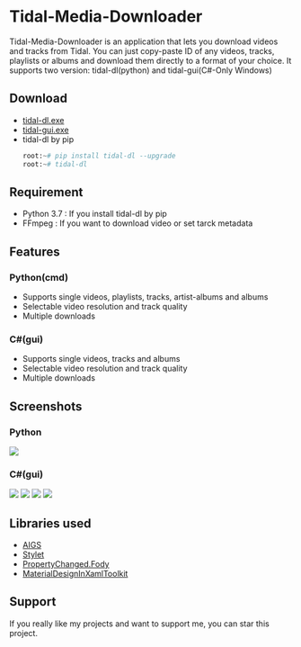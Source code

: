 # Tidal-Media-Downloader

Tidal-Media-Downloader is an application that lets you download videos and tracks from Tidal. You can just copy-paste ID of any videos, tracks, playlists or albums and download them directly to a format of your choice. It supports two version: tidal-dl(python) and tidal-gui(C#-Only Windows)   

## Download

- [tidal-dl.exe](https://github.com/yaronzz/Tidal-Media-Downloader/tree/master/TIDALDL-PY/exe)
- [tidal-gui.exe](https://github.com/yaronzz/Tidal-Media-Downloader/tree/master/TIDALDL-UI/TIDALDL-UI/bin/Release)
- tidal-dl by pip
  ``` python
  root:~# pip install tidal-dl --upgrade
  root:~# tidal-dl 
  ```

## Requirement
- Python 3.7 : If you install tidal-dl by pip
- FFmpeg : If you want to download video or set tarck metadata

## Features
### Python(cmd)
- Supports single videos, playlists, tracks, artist-albums and albums
- Selectable video resolution and track quality
- Multiple downloads
### C#(gui)
- Supports single videos, tracks and albums
- Selectable video resolution and track quality
- Multiple downloads

## Screenshots
### Python
![](https://github.com/yaronzz/Tidal-Media-Downloader/raw/master/Screenshots/tidal-dl.png)
### C#(gui)
![](https://github.com/yaronzz/Tidal-Media-Downloader/raw/master/Screenshots/tidal-gui-login.png)
![](https://github.com/yaronzz/Tidal-Media-Downloader/raw/master/Screenshots/tidal-gui-setting.png)
![](https://github.com/yaronzz/Tidal-Media-Downloader/raw/master/Screenshots/tidal-gui-info.png)
![](https://github.com/yaronzz/Tidal-Media-Downloader/raw/master/Screenshots/tidal-gui-dl.png)

## Libraries used

- [AIGS](https://github.com/yaronzz/AIGS)
- [Stylet](https://github.com/canton7/Stylet)
- [PropertyChanged.Fody](https://github.com/Fody/PropertyChanged)
- [MaterialDesignInXamlToolkit](https://github.com/ButchersBoy/MaterialDesignInXamlToolkit)

## Support

If you really like my projects and want to support me, you can star this project. 
